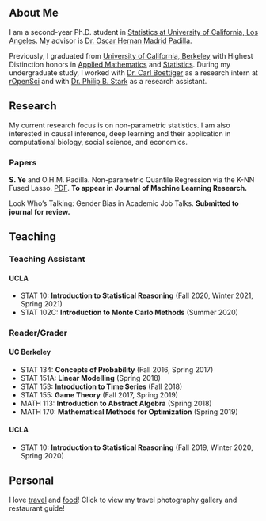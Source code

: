 ## About Me

I am a second-year Ph.D. student in [Statistics at University of California, Los Angeles](http://statistics.ucla.edu/). My advisor is [Dr. Oscar Hernan Madrid Padilla](https://hernanmp.github.io/).

Previously, I graduated from [University of California, Berkeley](http://www.berkeley.edu) with Highest Distinction honors in [Applied Mathematics](https://math.berkeley.edu/) and [Statistics](http://statistics.berkeley.edu/). During my undergraduate study, I worked with [Dr. Carl Boettiger](https://www.carlboettiger.info/) as a research intern at [rOpenSci](https://ropensci.org/) and with [Dr. Philip B. Stark](https://www.stat.berkeley.edu/~stark/) as a research assistant.


## Research
My current research focus is on non-parametric statistics. I am also interested in causal inference, deep learning and their application in computational biology, social science, and economics.

### Papers
**S. Ye** and O.H.M. Padilla. Non-parametric Quantile Regression via the K-NN Fused Lasso. [PDF](https://arxiv.org/abs/2012.01758). **To appear in Journal of Machine Learning Research.**

Look Who’s Talking: Gender Bias in Academic Job Talks. **Submitted to journal for review.**

## Teaching
### Teaching Assistant
#### UCLA
*   STAT 10: **Introduction to Statistical Reasoning** (Fall 2020, Winter 2021, Spring 2021)
*   STAT 102C: **Introduction to Monte Carlo Methods** (Summer 2020)

### Reader/Grader
#### UC Berkeley
*   STAT 134: **Concepts of Probability** (Fall 2016, Spring 2017)
*   STAT 151A: **Linear Modelling** (Spring 2018)
*   STAT 153: **Introduction to Time Series** (Fall 2018)
*   STAT 155: **Game Theory** (Fall 2017, Spring 2019)
*   MATH 113: **Introduction to Abstract Algebra** (Spring 2018)
*   MATH 170: **Mathematical Methods for Optimization** (Spring 2019)

#### UCLA
*   STAT 10: **Introduction to Statistical Reasoning** (Fall 2019, Winter 2020, Spring 2020)

## Personal
I love [travel](travel.md) and [food](food.md)! Click to view my travel photography gallery and restaurant guide!
